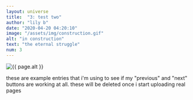 ```yaml
---
layout: universe
title:  "3: test two"
author: "lily b"
date: "2020-04-20 04:20:10"
image: "/assets/img/construction.gif"
alt: "in construction"
text: "the eternal struggle"
num: 3
---
```


<img src="{{ page.image }}" alt="{{ page.alt }}" title="{{ page.text }}">
<p>these are example entries that i'm using to see if my "previous" and "next" buttons are working at all. these will be deleted once i start uploading real pages</p>